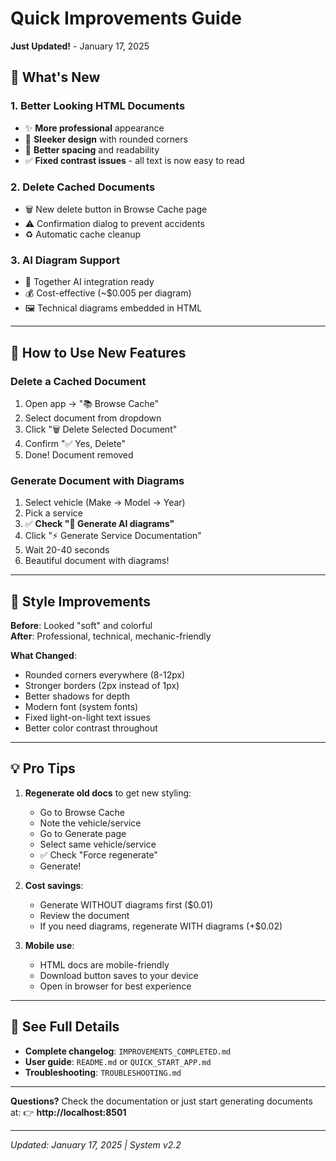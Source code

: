 # Quick Improvements Guide
**Just Updated!** - January 17, 2025

## 🎉 What's New

### 1. Better Looking HTML Documents
- ✨ **More professional** appearance
- 🎨 **Sleeker design** with rounded corners
- 📏 **Better spacing** and readability
- ✅ **Fixed contrast issues** - all text is now easy to read

### 2. Delete Cached Documents  
- 🗑️ New delete button in Browse Cache page
- ⚠️ Confirmation dialog to prevent accidents
- ♻️ Automatic cache cleanup

### 3. AI Diagram Support
- 🎨 Together AI integration ready
- 💰 Cost-effective (~$0.005 per diagram)
- 🖼️ Technical diagrams embedded in HTML

---

## 🚀 How to Use New Features

### Delete a Cached Document
1. Open app → "📚 Browse Cache"
2. Select document from dropdown
3. Click "🗑️ Delete Selected Document"  
4. Confirm "✅ Yes, Delete"
5. Done! Document removed

### Generate Document with Diagrams
1. Select vehicle (Make → Model → Year)
2. Pick a service
3. ✅ **Check "🎨 Generate AI diagrams"**
4. Click "⚡ Generate Service Documentation"
5. Wait 20-40 seconds
6. Beautiful document with diagrams!

---

## 🎨 Style Improvements

**Before**: Looked "soft" and colorful  
**After**: Professional, technical, mechanic-friendly

**What Changed**:
- Rounded corners everywhere (8-12px)
- Stronger borders (2px instead of 1px)
- Better shadows for depth
- Modern font (system fonts)
- Fixed light-on-light text issues
- Better color contrast throughout

---

## 💡 Pro Tips

1. **Regenerate old docs** to get new styling:
   - Go to Browse Cache
   - Note the vehicle/service
   - Go to Generate page
   - Select same vehicle/service
   - ✅ Check "Force regenerate"
   - Generate!

2. **Cost savings**:
   - Generate WITHOUT diagrams first ($0.01)
   - Review the document
   - If you need diagrams, regenerate WITH diagrams (+$0.02)

3. **Mobile use**:
   - HTML docs are mobile-friendly
   - Download button saves to your device
   - Open in browser for best experience

---

## 📄 See Full Details

- **Complete changelog**: `IMPROVEMENTS_COMPLETED.md`
- **User guide**: `README.md` or `QUICK_START_APP.md`
- **Troubleshooting**: `TROUBLESHOOTING.md`

---

**Questions?** Check the documentation or just start generating documents at:
👉 **http://localhost:8501**

---

*Updated: January 17, 2025 | System v2.2*
